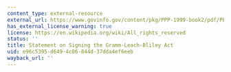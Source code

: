 ```yaml
---
content_type: external-resource
external_url: https://www.govinfo.gov/content/pkg/PPP-1999-book2/pdf/PPP-1999-book2-doc-pg2082.pdf
has_external_license_warning: true
license: https://en.wikipedia.org/wiki/All_rights_reserved
status: ''
title: Statement on Signing the Gramm-Leach-Bliley Act
uid: e96c5395-d649-4c06-844d-37dda4ef6eeb
wayback_url: ''
---
```

